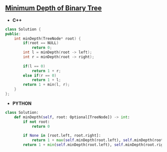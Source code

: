 ## [Minimum Depth of Binary Tree](https://leetcode.com/problems/minimum-depth-of-binary-tree/)

* **C++**
```cpp
class Solution {
public:
    int minDepth(TreeNode* root) {
        if(root == NULL)
            return 0;
        int l = minDepth(root -> left);
        int r = minDepth(root -> right);
        
        if(l == 0)
            return 1 + r;
        else if(r == 0)
            return 1 + l;
        return 1 + min(l, r);
    }
};

```

* **PYTHON**
```py
class Solution:
    def minDepth(self, root: Optional[TreeNode]) -> int:
        if not root:
            return 0
        
        if None in [root.left, root.right]:
            return 1 + max(self.minDepth(root.left), self.minDepth(root.right))
        return 1 + min(self.minDepth(root.left), self.minDepth(root.right))
```
